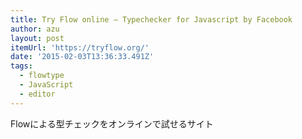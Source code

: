 ```yaml
---
title: Try Flow online — Typechecker for Javascript by Facebook
author: azu
layout: post
itemUrl: 'https://tryflow.org/'
date: '2015-02-03T13:36:33.491Z'
tags:
  - flowtype
  - JavaScript
  - editor
---
```

Flowによる型チェックをオンラインで試せるサイト

